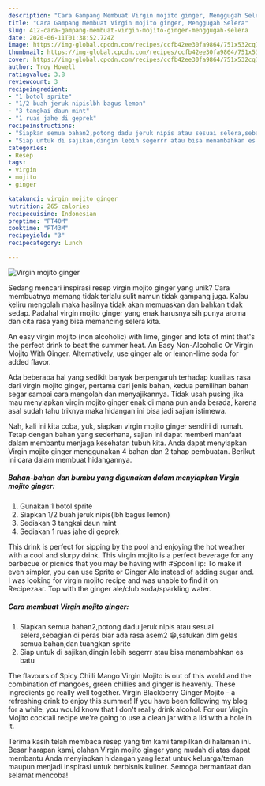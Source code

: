```yaml
---
description: "Cara Gampang Membuat Virgin mojito ginger, Menggugah Selera"
title: "Cara Gampang Membuat Virgin mojito ginger, Menggugah Selera"
slug: 412-cara-gampang-membuat-virgin-mojito-ginger-menggugah-selera
date: 2020-06-11T01:38:52.724Z
image: https://img-global.cpcdn.com/recipes/ccfb42ee30fa9864/751x532cq70/virgin-mojito-ginger-foto-resep-utama.jpg
thumbnail: https://img-global.cpcdn.com/recipes/ccfb42ee30fa9864/751x532cq70/virgin-mojito-ginger-foto-resep-utama.jpg
cover: https://img-global.cpcdn.com/recipes/ccfb42ee30fa9864/751x532cq70/virgin-mojito-ginger-foto-resep-utama.jpg
author: Troy Howell
ratingvalue: 3.8
reviewcount: 3
recipeingredient:
- "1 botol sprite"
- "1/2 buah jeruk nipislbh bagus lemon"
- "3 tangkai daun mint"
- "1 ruas jahe di geprek"
recipeinstructions:
- "Siapkan semua bahan2,potong dadu jeruk nipis atau sesuai selera,sebagian di peras biar ada rasa asem2 😁,satukan dlm gelas semua bahan,dan tuangkan sprite"
- "Siap untuk di sajikan,dingin lebih segerrr atau bisa menambahkan es batu"
categories:
- Resep
tags:
- virgin
- mojito
- ginger

katakunci: virgin mojito ginger 
nutrition: 265 calories
recipecuisine: Indonesian
preptime: "PT40M"
cooktime: "PT43M"
recipeyield: "3"
recipecategory: Lunch

---
```



![Virgin mojito ginger](https://img-global.cpcdn.com/recipes/ccfb42ee30fa9864/751x532cq70/virgin-mojito-ginger-foto-resep-utama.jpg)

Sedang mencari inspirasi resep virgin mojito ginger yang unik? Cara membuatnya memang tidak terlalu sulit namun tidak gampang juga. Kalau keliru mengolah maka hasilnya tidak akan memuaskan dan bahkan tidak sedap. Padahal virgin mojito ginger yang enak harusnya sih punya aroma dan cita rasa yang bisa memancing selera kita.

An easy virgin mojito (non alcoholic) with lime, ginger and lots of mint that&#39;s the perfect drink to beat the summer heat. An Easy Non-Alcoholic Or Virgin Mojito With Ginger. Alternatively, use ginger ale or lemon-lime soda for added flavor.

Ada beberapa hal yang sedikit banyak berpengaruh terhadap kualitas rasa dari virgin mojito ginger, pertama dari jenis bahan, kedua pemilihan bahan segar sampai cara mengolah dan menyajikannya. Tidak usah pusing jika mau menyiapkan virgin mojito ginger enak di mana pun anda berada, karena asal sudah tahu triknya maka hidangan ini bisa jadi sajian istimewa.


Nah, kali ini kita coba, yuk, siapkan virgin mojito ginger sendiri di rumah. Tetap dengan bahan yang sederhana, sajian ini dapat memberi manfaat dalam membantu menjaga kesehatan tubuh kita. Anda dapat menyiapkan Virgin mojito ginger menggunakan 4 bahan dan 2 tahap pembuatan. Berikut ini cara dalam membuat hidangannya.

<!--inarticleads1-->

##### Bahan-bahan dan bumbu yang digunakan dalam menyiapkan Virgin mojito ginger:

1. Gunakan 1 botol sprite
1. Siapkan 1/2 buah jeruk nipis(lbh bagus lemon)
1. Sediakan 3 tangkai daun mint
1. Sediakan 1 ruas jahe di geprek


This drink is perfect for sipping by the pool and enjoying the hot weather with a cool and slurpy drink. This virgin mojito is a perfect beverage for any barbecue or picnics that you may be having with #SpoonTip: To make it even simpler, you can use Sprite or Ginger Ale instead of adding sugar and. I was looking for virgin mojito recipe and was unable to find it on Recipezaar. Top with the ginger ale/club soda/sparkling water. 

<!--inarticleads2-->

##### Cara membuat Virgin mojito ginger:

1. Siapkan semua bahan2,potong dadu jeruk nipis atau sesuai selera,sebagian di peras biar ada rasa asem2 😁,satukan dlm gelas semua bahan,dan tuangkan sprite
1. Siap untuk di sajikan,dingin lebih segerrr atau bisa menambahkan es batu


The flavours of Spicy Chilli Mango Virgin Mojito is out of this world and the combination of mangoes, green chillies and ginger is heavenly. These ingredients go really well together. Virgin Blackberry Ginger Mojito - a refreshing drink to enjoy this summer! If you have been following my blog for a while, you would know that I don&#39;t really drink alcohol. For our Virgin Mojito cocktail recipe we&#39;re going to use a clean jar with a lid with a hole in it. 

Terima kasih telah membaca resep yang tim kami tampilkan di halaman ini. Besar harapan kami, olahan Virgin mojito ginger yang mudah di atas dapat membantu Anda menyiapkan hidangan yang lezat untuk keluarga/teman maupun menjadi inspirasi untuk berbisnis kuliner. Semoga bermanfaat dan selamat mencoba!
